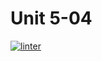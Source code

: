 # Unit 5-04

[![linter](https://github.com/peter-marshall5/Unit5-04-HTML-ICS2O/workflows/linter/badge.svg)](https://github.com/marketplace/actions/super-linter)

